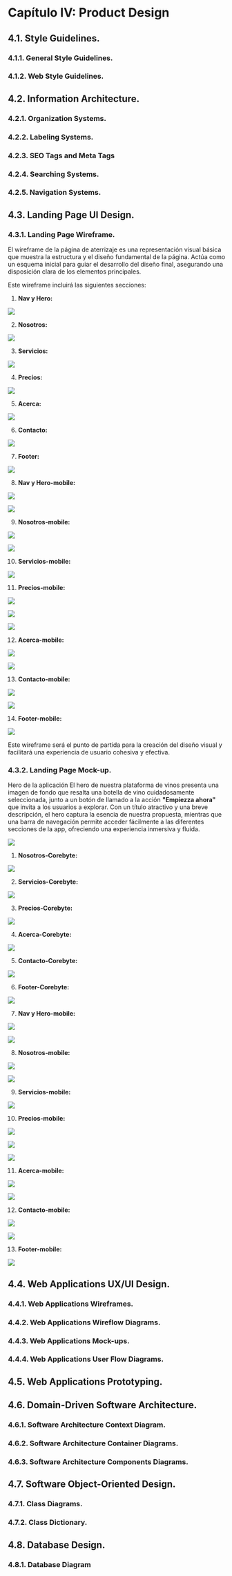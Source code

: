 # Capítulo IV: Product Design

## 4.1. Style Guidelines.

### 4.1.1. General Style Guidelines.

### 4.1.2. Web Style Guidelines.

## 4.2. Information Architecture.

### 4.2.1. Organization Systems.

### 4.2.2. Labeling Systems.

### 4.2.3. SEO Tags and Meta Tags

### 4.2.4. Searching Systems.

### 4.2.5. Navigation Systems.

## 4.3. Landing Page UI Design.

### 4.3.1. Landing Page Wireframe.
El wireframe de la página de aterrizaje es una representación visual básica que muestra la estructura y el diseño fundamental de la página. Actúa como un esquema inicial para guiar el desarrollo del diseño final, asegurando una disposición clara de los elementos principales.

Este wireframe incluirá las siguientes secciones:

1. **Nav y Hero:**

![](/assets/img/chapter-IV/inicio.png)

2. **Nosotros:**

![](/assets/img/chapter-IV/nosotros.png)

3. **Servicios:**

![](/assets/img/chapter-IV/servicios.png)

4. **Precios:**

![](/assets/img/chapter-IV/precios.png)

5. **Acerca:**

![](/assets/img/chapter-IV/acerca.png)

6. **Contacto:**

![](/assets/img/chapter-IV/contacto.png)

7. **Footer:**

![](/assets/img/chapter-IV/footer.png)

8. **Nav y Hero-mobile:**

![](/assets/img/chapter-IV/mobile-inicio.png)

![](/assets/img/chapter-IV/mobile-nav.png)

9. **Nosotros-mobile:**

![](/assets/img/chapter-IV/acerca-mobile.png)

![](/assets/img/chapter-IV/acerca-mobile-2.png)

10. **Servicios-mobile:**

![](/assets/img/chapter-IV/servicios-mobile.png)

11. **Precios-mobile:**

![](/assets/img/chapter-IV/plan-mobile.png)

![](/assets/img/chapter-IV/plan-mobile-2.png)

![](/assets/img/chapter-IV/plan-mobile-3.png)

12. **Acerca-mobile:**

![](/assets/img/chapter-IV/acercaapp-mobile.png)

![](/assets/img/chapter-IV/acercaapp-mobile-2.png)

13. **Contacto-mobile:**

![](/assets/img/chapter-IV/contacto-mobile.png)

![](/assets/img/chapter-IV/contacto-mobile-2.png)

14. **Footer-mobile:**

![](/assets/img/chapter-IV/footer-mobile.png)

Este wireframe será el punto de partida para la creación del diseño visual y facilitará una experiencia de usuario cohesiva y efectiva.

### 4.3.2. Landing Page Mock-up.

Hero de la aplicación El hero de nuestra plataforma de vinos presenta una imagen de fondo que resalta una botella de vino cuidadosamente seleccionada, junto a un botón de llamado a la acción <strong>"Empiezza ahora"</strong> que invita a los usuarios a explorar. Con un título atractivo y una breve descripción, el hero captura la esencia de nuestra propuesta, mientras que una barra de navegación permite acceder fácilmente a las diferentes secciones de la app, ofreciendo una experiencia inmersiva y fluida.

![](/assets/img/chapter-IV/inicio-color.png)

1. **Nosotros-Corebyte:**

![](/assets/img/chapter-IV/nosotros-color.png)

2. **Servicios-Corebyte:**

![](/assets/img/chapter-IV/servicios-color.png)

3. **Precios-Corebyte:**

![](/assets/img/chapter-IV/corebyte-color.png)

4. **Acerca-Corebyte:**

![](/assets/img/chapter-IV/acerca-color.png)

5. **Contacto-Corebyte:**

![](/assets/img/chapter-IV/contacto-color.png)

6. **Footer-Corebyte:**

![](/assets/img/chapter-IV/footer-color.png)

7. **Nav y Hero-mobile:**

![](/assets/img/chapter-IV/mobile-inicio-color.png)

![](/assets/img/chapter-IV/mobile-nav-color.png)

8. **Nosotros-mobile:**

![](/assets/img/chapter-IV/acerca-mobile-color.png)

![](/assets/img/chapter-IV/acerca-mobile-2-color.png)

9. **Servicios-mobile:**

![](/assets/img/chapter-IV/servicios-mobile-color.png)

10. **Precios-mobile:**

![](/assets/img/chapter-IV/plan-mobile-color.png)

![](/assets/img/chapter-IV/plan-mobile-2-color.png)

![](/assets/img/chapter-IV/plan-mobile-3-color.png)

11. **Acerca-mobile:**

![](/assets/img/chapter-IV/acercaapp-mobile-color.png)

![](/assets/img/chapter-IV/acercaapp-mobile-2-color.png)

12. **Contacto-mobile:**

![](/assets/img/chapter-IV/contacto-mobile-color.png)

![](/assets/img/chapter-IV/contacto-mobile-2-color.png)

13. **Footer-mobile:**

![](/assets/img/chapter-IV/footer-mobile-color.png)


## 4.4. Web Applications UX/UI Design.

### 4.4.1. Web Applications Wireframes.

### 4.4.2. Web Applications Wireflow Diagrams.

### 4.4.3. Web Applications Mock-ups.

### 4.4.4. Web Applications User Flow Diagrams.

## 4.5. Web Applications Prototyping.

## 4.6. Domain-Driven Software Architecture.

### 4.6.1. Software Architecture Context Diagram.

### 4.6.2. Software Architecture Container Diagrams.

### 4.6.3. Software Architecture Components Diagrams.

## 4.7. Software Object-Oriented Design.

### 4.7.1. Class Diagrams.

### 4.7.2. Class Dictionary.

## 4.8. Database Design.

### 4.8.1. Database Diagram
